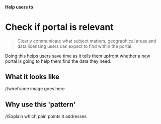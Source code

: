 #### Help users to
# Check if portal is relevant

> Clearly communicate what subject matters, geographical areas and data licensing users can expect to find within the portal.

Doing this helps users save time as it tells them upfront whether a new portal is going to help them find the data they need.

## What it looks like

//wireframe image goes here

## Why use this 'pattern'

//Explain which pain points it addresses
